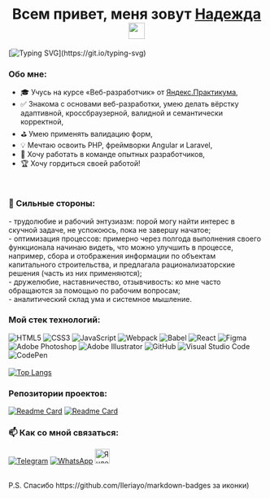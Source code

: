 ### <h1 align="center">Всем привет, меня зовут <a href="https://github.com/hope-208/" target="_blank">Надежда</a> <img src="https://github.com/blackcater/blackcater/raw/main/images/Hi.gif" height="32" wight="100%"/></h1>

[![Typing SVG](https://readme-typing-svg.herokuapp.com?font=Fira+Code&pause=1000&center=true&vCenter=true&width=1000&lines=%D0%9D%D0%B0%D1%87%D0%B8%D0%BD%D0%B0%D1%8E%D1%89%D0%B8%D0%B9+%D0%B2%D0%B5%D0%B1-%D1%80%D0%B0%D0%B7%D1%80%D0%B0%D0%B1%D0%BE%D1%82%D1%87%D0%B8%D0%BA+(frontend)+%D0%B8%D0%B7+%D0%A0%D0%BE%D1%81%D1%81%D0%B8%D0%B8.)](https://git.io/typing-svg)

<h3>Обо мне:</h3>

- 🎓 Учусь на курсе «Веб-разработчик» от [Яндекс.Практикума](https://practicum.yandex.ru/web/),<br>
- ✅ Знакома с основами веб-разработки, умею делать вёрстку адаптивной, кроссбраузерной, валидной и семантически корректной,<br>
- ⛳️ Умею применять валидацию форм,<br>
- 💡 Мечтаю освоить PHP, фреймворки Angular и Laravel,<br>
- 🎯 Хочу работать в команде опытных разработчиков,<br>
- 🏆 Хочу гордиться своей работой!
<br>
<h3>💪 Сильные стороны:</h3>
- трудолюбие и рабочий энтузиазм: порой могу найти интерес в скучной задаче, не успокоюсь, пока не завершу начатое;<br>
- оптимизация процессов: примерно через полгода выполнения своего функционала начинаю видеть, что можно улучшить в процессе, например, сбора и отображения информации по объектам капитального строительства, и предлагала рационализаторские решения (часть из них применяются);<br>
- дружелюбие, наставничество, отзывчивость: ко мне часто обращаются за помощью по рабочим вопросам;<br>
- аналитический склад ума и системное мышление.
<br>
<h3>Мой стек технологий:</h3>

![HTML5](https://img.shields.io/badge/html5-%23E34F26.svg?style=for-the-badge&logo=html5&logoColor=white) ![CSS3](https://img.shields.io/badge/css3-%231572B6.svg?style=for-the-badge&logo=css3&logoColor=white) ![JavaScript](https://img.shields.io/badge/javascript-%23323330.svg?style=for-the-badge&logo=javascript&logoColor=%23F7DF1E) ![Webpack](https://img.shields.io/badge/webpack-%238DD6F9.svg?style=for-the-badge&logo=webpack&logoColor=black) ![Babel](https://img.shields.io/badge/Babel-F9DC3e?style=for-the-badge&logo=babel&logoColor=black) ![React](https://img.shields.io/badge/react-%2320232a.svg?style=for-the-badge&logo=react&logoColor=%2361DAFB) ![Figma](https://img.shields.io/badge/figma-%23F24E1E.svg?style=for-the-badge&logo=figma&logoColor=white) ![Adobe Photoshop](https://img.shields.io/badge/adobe%20photoshop-%2331A8FF.svg?style=for-the-badge&logo=adobe%20photoshop&logoColor=white) ![Adobe Illustrator](https://img.shields.io/badge/adobe%20illustrator-%23FF9A00.svg?style=for-the-badge&logo=adobe%20illustrator&logoColor=white) ![GitHub](https://img.shields.io/badge/github-%23121011.svg?style=for-the-badge&logo=github&logoColor=white) ![Visual Studio Code](https://img.shields.io/badge/Visual%20Studio%20Code-0078d7.svg?style=for-the-badge&logo=visual-studio-code&logoColor=white) ![CodePen](https://img.shields.io/badge/Codepen-000000?style=for-the-badge&logo=codepen&logoColor=white) 
<br><br>
[![Top Langs](https://github-readme-stats.vercel.app/api/top-langs/?username=hope-208&layout=compact)](https://github.com/hope-208/github-readme-stats) 
<br>
<h3>Репозитории проектов:</h3> 

[![Readme Card](https://github-readme-stats.vercel.app/api/pin/?username=hope-208&repo=mesto)](https://github.com/hope-208/github-readme-stats)
[![Readme Card](https://github-readme-stats.vercel.app/api/pin/?username=hope-208&repo=russian-travel)](https://github.com/hope-208/github-readme-stats)
<br>
<h3>📫 Как со мной связаться:</h3>

<a href="https://t.me/hope12583" target="_blank">![Telegram](https://img.shields.io/badge/Telegram-2CA5E0?style=for-the-badge&logo=telegram&logoColor=white)</a> <a href="https://api.whatsapp.com/send?phone=79170563448" target="_blank">![WhatsApp](https://img.shields.io/badge/WhatsApp-25D366?style=for-the-badge&logo=whatsapp&logoColor=white)</a> <a href="mailto:Telepenina.N.S@yandex.ru" target="_blank"><img height="29" src="https://static.tildacdn.com/tild3637-3536-4162-a561-613564666538/noroot.png" alt="Яндекс Почта"></a>

<br>
P.S. Спасибо https://github.com/Ileriayo/markdown-badges за иконки)
